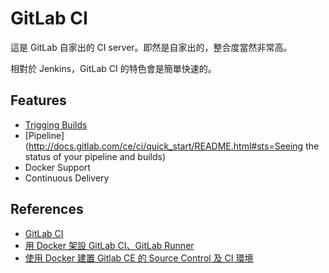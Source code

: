 # GitLab CI


這是 GitLab 自家出的 CI server。即然是自家出的，整合度當然非常高。

相對於 Jenkins，GitLab CI 的特色會是簡單快速的。

## Features

* [Trigging Builds](http://docs.gitlab.com/ce/ci/triggers/README.html)
* [Pipeline](http://docs.gitlab.com/ce/ci/quick_start/README.html#sts=Seeing the status of your pipeline and builds)
* Docker Support
* Continuous Delivery

## References

* [GitLab CI](https://about.gitlab.com/gitlab-ci/)
* [用 Docker 架設 GitLab CI、GitLab Runner](http://blog.chengweichen.com/2016/04/docker-gitlab-cigitlab-runner.html)
* [使用 Docker 建置 Gitlab CE 的 Source Control 及 CI 環境](http://jigsawye.com/2015/09/25/gitlab-ce-in-docker/)
